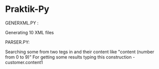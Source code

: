 Praktik-Py
==========

GENERXML.PY :

Generating 10 XML files

 PARSER.PY:
 
Searching some from two  tegs  in <mo> and their content like "content (number from 0 to 9)"
For getting some results typing this construction  - customer.content1

